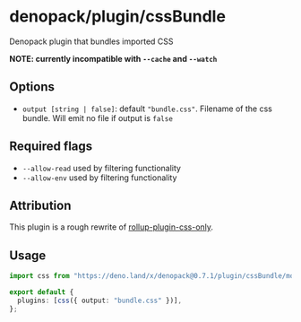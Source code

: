 # denopack/plugin/cssBundle

Denopack plugin that bundles imported CSS

**NOTE: currently incompatible with `--cache` and `--watch`**

## Options

- `output [string | false]`: default `"bundle.css"`. Filename of the css bundle. Will emit no file if output is `false`

## Required flags

- `--allow-read` used by filtering functionality
- `--allow-env` used by filtering functionality

## Attribution

This plugin is a rough rewrite of [rollup-plugin-css-only](https://github.com/thgh/rollup-plugin-css-only).

## Usage

```ts
import css from "https://deno.land/x/denopack@0.7.1/plugin/cssBundle/mod.ts";

export default {
  plugins: [css({ output: "bundle.css" })],
};
```
